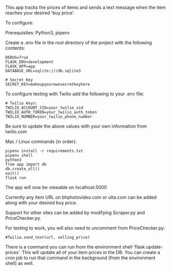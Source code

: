 This app tracks the prices of items and sends a text message when the item reaches your desired 'buy price'.


To configure: 

Prerequisites: Python3, pipenv

Create a .env file in the root directory of the project with the following contents:
```
DEBUG=True
FLASK_ENV=development
FLASK_APP=app
DATABASE_URL=sqlite:///db.sqlite3

# Secret Key
SECRET_KEY=makeupyourownsecretkeyhere
```

To configure texting with Twilio add the following to your .env file:
```
# Twilio Keys:
TWILIO_ACCOUNT_SID=your_twilio_sid
TWILIO_AUTH_TOKEN=your_twilio_auth_token
TWILIO_NUMBER=your_twilio_phone_number
```

Be sure to update the above values with your own information from twilio.com

Mac / Linux commands (in order):
```
pipenv install -r requirements.txt
pipenv shell
python3
from app import db
db.create_all()
exit()
flask run
```
The app will now be viewable on localhost:5000

Currently any item URL on bhphotovideo.com or ulta.com can be added along with your desired buy price. 

Support for other sites can be added by modifying Scraper.py and PriceChecker.py.

For texting to work, you will also need to uncomment from PriceChecker.py:
```
#Twilio.send_text(url, selling_price)
```

There is a command you can run from the environment shell 'flask update-prices'. This will update all of your item prices in the DB. You can create a cron job to run that command in the background (from the environment shell) as well. 